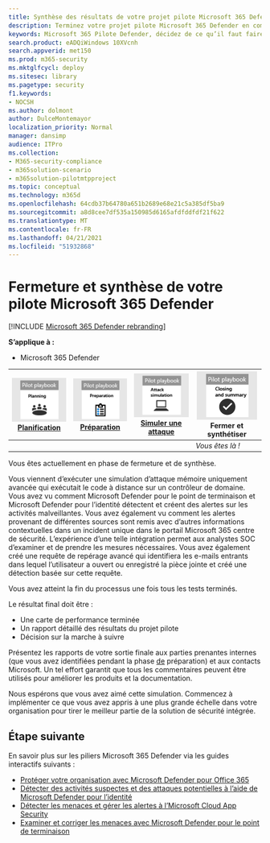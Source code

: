 ```yaml
---
title: Synthèse des résultats de votre projet pilote Microsoft 365 Defender
description: Terminez votre projet pilote Microsoft 365 Defender en complétant votre carte de performance, en analysant les résultats de votre rapport et en déterminant comment aller de l’avant.
keywords: Microsoft 365 Pilote Defender, décidez de ce qu’il faut faire après le projet pilote Microsoft 365 Defender, ce qu’il faut faire après avoir évalué Microsoft 365 Defender en production, passer du pilote Microsoft 365 Defender au déploiement, cybersécurité, menace avancée persistante, sécurité d’entreprise, appareils, appareil, identité, utilisateurs, données, applications, incidents, investigation et correction automatisées, recherche avancée
search.product: eADQiWindows 10XVcnh
search.appverid: met150
ms.prod: m365-security
ms.mktglfcycl: deploy
ms.sitesec: library
ms.pagetype: security
f1.keywords:
- NOCSH
ms.author: dolmont
author: DulceMontemayor
localization_priority: Normal
manager: dansimp
audience: ITPro
ms.collection:
- M365-security-compliance
- m365solution-scenario
- m365solution-pilotmtpproject
ms.topic: conceptual
ms.technology: m365d
ms.openlocfilehash: 64cdb37b64780a651b2689e68e21c5a385df5ba9
ms.sourcegitcommit: a8d8cee7df535a150985d6165afdfddfdf21f622
ms.translationtype: MT
ms.contentlocale: fr-FR
ms.lasthandoff: 04/21/2021
ms.locfileid: "51932868"
---
```

# <a name="closing-and-summarizing-your-microsoft-365-defender-pilot"></a>Fermeture et synthèse de votre pilote Microsoft 365 Defender  

[!INCLUDE [Microsoft 365 Defender rebranding](../includes/microsoft-defender.md)]


**S’applique à :**
- Microsoft 365 Defender



|[![Planification](../../media/phase-diagrams/1-planning.png)](m365d-pilot-plan.md)<br/>[Planification](m365d-pilot-plan.md) |[![Préparation](../../media/phase-diagrams/2-prepare.png)](prepare-m365d-eval.md)<br/>[Préparation](prepare-m365d-eval.md) | [![Simuler une attaque](../../media/phase-diagrams/3-simluate.png)](m365d-pilot-simulate.md)<br/>[Simuler une attaque](m365d-pilot-simulate.md) | ![Fermer et synthétiser](../../media/phase-diagrams/4-summary.png)<br/>Fermer et synthétiser|
|--|--|--|--|
|| | |*Vous êtes là !*|


Vous êtes actuellement en phase de fermeture et de synthèse.

Vous viennent d’exécuter une simulation d’attaque mémoire uniquement avancée qui exécutait le code à distance sur un contrôleur de domaine. Vous avez vu comment Microsoft Defender pour le point de terminaison et Microsoft Defender pour l’identité détectent et créent des alertes sur les activités malveillantes. Vous avez également vu comment les alertes provenant de différentes sources sont remis avec d’autres informations contextuelles dans un incident unique dans le portail Microsoft 365 centre de sécurité. L’expérience d’une telle intégration permet aux analystes SOC d’examiner et de prendre les mesures nécessaires. Vous avez également créé une requête de repérage avancé qui identifiera les e-mails entrants dans lequel l’utilisateur a ouvert ou enregistré la pièce jointe et créé une détection basée sur cette requête.

Vous avez atteint la fin du processus une fois tous les tests terminés.

Le résultat final doit être :

- Une carte de performance terminée
- Un rapport détaillé des résultats du projet pilote
- Décision sur la marche à suivre

Présentez les rapports de votre sortie finale aux parties prenantes internes (que vous avez identifiées pendant la phase [de](./prepare-m365d-eval.md) préparation) et aux contacts Microsoft. Un tel effort garantit que tous les commentaires peuvent être utilisés pour améliorer les produits et la documentation.

Nous espérons que vous avez aimé cette simulation. Commencez à implémenter ce que vous avez appris à une plus grande échelle dans votre organisation pour tirer le meilleur partie de la solution de sécurité intégrée.

## <a name="next-step"></a>Étape suivante
En savoir plus sur les piliers Microsoft 365 Defender via les guides interactifs suivants :
- [Protéger votre organisation avec Microsoft Defender pour Office 365](https://aka.ms/O365ATP-Interactive-Guide)
- [Détecter des activités suspectes et des attaques potentielles à l’aide de Microsoft Defender pour l’identité](https://aka.ms/AATP-Interactive-Guide)
- [Détecter les menaces et gérer les alertes à l’Microsoft Cloud App Security](https://aka.ms/DetectThreatsAndAlertsMCAS-InteractiveGuide)
- [Examiner et corriger les menaces avec Microsoft Defender pour le point de terminaison](https://aka.ms/MDATP-IR-Interactive-Guide)